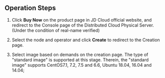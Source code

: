 ## Operation Steps

1. Click **Buy Now** on the product page in JD Cloud official website, and redirect to the Console page of the Distributed Cloud Physical Server. (Under the condition of real-name verified)

2. Select the node and operator and click **Create** to redirect to the Creation page.

3. Select image based on demands on the creation page. The type of "standard image" is supported at this stage. Therein, the "standard image" supports CentOS7.1, 7.2, 7.5 and 6.6, Ubuntu 18.04, 16.04 and 14.04;
